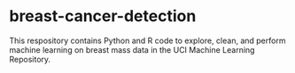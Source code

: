 # breast-cancer-detection
This respository contains Python and R code to explore, clean, and perform machine learning on breast mass data in the UCI Machine Learning Repository.

